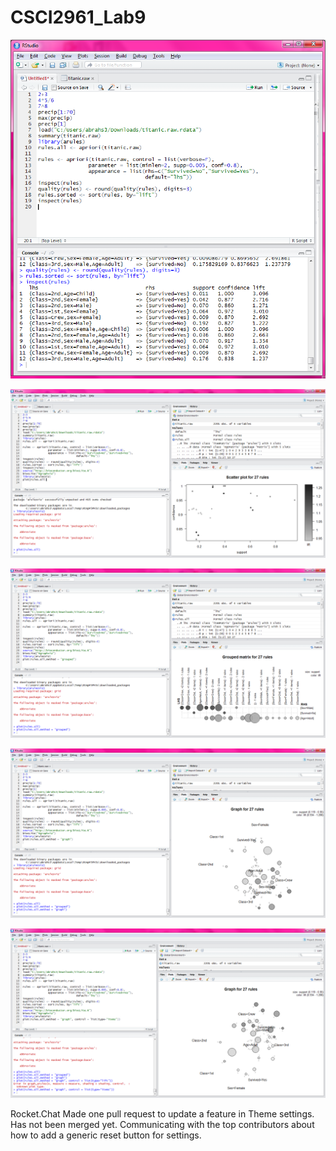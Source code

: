 # CSCI2961_Lab9

![part1](https://github.com/sarahabrahamson/CSCI2961_Lab9/blob/master/titantic.png?raw=true)

![part2](https://github.com/sarahabrahamson/CSCI2961_Lab9/blob/master/titantic2.png?raw=true)

![part3](https://github.com/sarahabrahamson/CSCI2961_Lab9/blob/master/titantic3.png?raw=true)

![part4](https://github.com/sarahabrahamson/CSCI2961_Lab9/blob/master/titantic4.png?raw=true)

![part5](https://github.com/sarahabrahamson/CSCI2961_Lab9/blob/master/titantic5.png?raw=true)


Rocket.Chat
Made one pull request to update a feature in Theme settings. Has not been merged yet. Communicating with the top contributors about how to add a generic reset button for settings.
